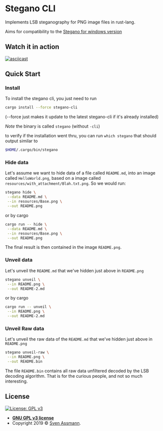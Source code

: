 # Stegano CLI

Implements LSB steganography for PNG image files in rust-lang.

Aims for compatibility to the [Stegano for windows version][1]

## Watch it in action

[![asciicast](https://asciinema.org/a/gNNTVcj6EZm3ZTaihZYoC7rfC.svg)](https://asciinema.org/a/gNNTVcj6EZm3ZTaihZYoC7rfC)

## Quick Start

### Install

To install the stegano cli, you just need to run 

```bash
cargo install --force stegano-cli
```

(--force just makes it update to the latest stegano-cli if it's already installed)

*Note* the binary is called `stegano` (without `-cli`)

to verify if the installation went thru, you can run `which stegano` that should output similar to 
```bash
$HOME/.cargo/bin/stegano
```

### Hide data

Let's assume we want to hide data of a file called `README.md`, into an image called `HelloWorld.png`, based on a image called `resources/with_attachment/Blah.txt.png`. So we would run:

```sh
stegano hide \
 --data README.md \
 --in resources/Base.png \
 --out README.png
```

or by cargo

```sh
cargo run -- hide \
 --data README.md \
 --in resources/Base.png \
 --out README.png
```

The final result is then contained in the image `README.png`.
 
### Unveil data

Let's unveil the `README.md` that we've hidden just above in `README.png`

```sh
stegano unveil \
 --in README.png \
 --out README-2.md
```

or by cargo

```sh
cargo run -- unveil \
 --in README.png \
 --out README-2.md
```

### Unveil Raw data

Let's unveil the raw data of the `README.md` that we've hidden just above in `README.png`

```sh
stegano unveil-raw \
 --in README.png \
 --out README.bin
```

The file `README.bin` contains all raw data unfiltered decoded by the LSB decoding algorithm. That is for the curious people, and not so much interesting.

## License

[![License: GPL v3](https://img.shields.io/badge/License-GPLv3-blue.svg)](https://www.gnu.org/licenses/gpl-3.0)

  - **[GNU GPL v3 license](https://www.gnu.org/licenses/gpl-3.0)**
  - Copyright 2019 © [Sven Assmann][2].

[1]: https://www.stegano.org/pages/downloads-en.html
[2]: https://www.d34dl0ck.me